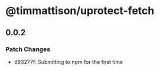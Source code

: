# @timmattison/uprotect-fetch

## 0.0.2

### Patch Changes

- d93277f: Submitting to npm for the first time
